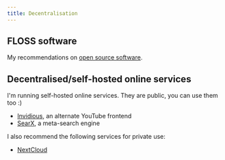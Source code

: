 ```yaml
---
title: Decentralisation
---
```



## FLOSS software

My recommendations on [open source software](/open-source-daily-guide).


## Decentralised/self-hosted online services

I'm running self-hosted online services. They are public, you can use them too :)

- [Invidious](https://invidious.baczek.me), an alternate YouTube frontend
- [SearX](https://searx.baczek.me), a meta-search engine


I also recommend the following services for private use:

- [NextCloud](https://nextcloud.com/)

